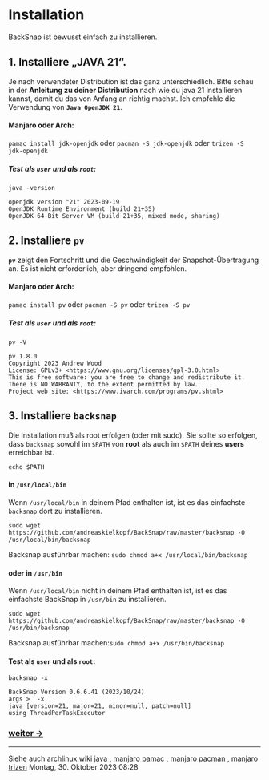 # Installation
BackSnap ist bewusst einfach zu installieren.

## 1. Installiere „JAVA 21“.
Je nach verwendeter Distribution ist das ganz unterschiedlich. Bitte schau in der **Anleitung zu deiner Distribution** nach wie du java 21 installieren kannst, damit du das von Anfang an richtig machst. Ich empfehle die Verwendung von **`Java OpenJDK 21`**.

#### Manjaro oder Arch:
`pamac install jdk-openjdk` oder `pacman -S jdk-openjdk` oder `trizen -S jdk-openjdk`

##### Test als `user` und als `root`:
`java -version`
```
openjdk version "21" 2023-09-19
OpenJDK Runtime Environment (build 21+35)
OpenJDK 64-Bit Server VM (build 21+35, mixed mode, sharing)
```

## 2. Installiere `pv`
**`pv`** zeigt den Fortschritt und die Geschwindigkeit der Snapshot-Übertragung an. Es ist nicht erforderlich, 
aber dringend empfohlen.

#### Manjaro oder Arch:
`pamac install pv` oder `pacman -S pv` oder `trizen -S pv`

##### Test als `user` und als `root`:
```pv -V```
```
pv 1.8.0
Copyright 2023 Andrew Wood
License: GPLv3+ <https://www.gnu.org/licenses/gpl-3.0.html>
This is free software: you are free to change and redistribute it.
There is NO WARRANTY, to the extent permitted by law.
Project web site: <https://www.ivarch.com/programs/pv.shtml>
```

## 3. Installiere `backsnap`
Die Installation muß als root erfolgen (oder mit sudo). Sie sollte so erfolgen, dass `backsnap` sowohl im `$PATH` 
von **root** als auch im `$PATH` deines **users** erreichbar ist.

`echo $PATH`

#### in `/usr/local/bin`
Wenn `/usr/local/bin` in deinem Pfad enthalten ist, ist es das einfachste `backsnap` dort zu installieren.

`sudo wget https://github.com/andreaskielkopf/BackSnap/raw/master/backsnap -O /usr/local/bin/backsnap`

Backsnap ausführbar machen: `sudo chmod a+x /usr/local/bin/backsnap`

#### oder in `/usr/bin`
Wenn `/usr/local/bin` nicht in deinem Pfad enthalten ist, ist es das einfachste BackSnap in `/usr/bin` zu installieren.

`sudo wget https://github.com/andreaskielkopf/BackSnap/raw/master/backsnap -O /usr/bin/backsnap`

Backsnap ausführbar machen:`sudo chmod a+x /usr/bin/backsnap`

#### Test als `user` und als `root`:
`backsnap -x`
```
BackSnap Version 0.6.6.41 (2023/10/24)
args >  -x 
java [version=21, major=21, minor=null, patch=null]
using ThreadPerTaskExecutor
```

### [weiter ->](device_de.md)
----

Siehe auch [archlinux wiki java](https://wiki.archlinux.org/title/java) , [manjaro pamac](https://wiki.manjaro.org/index.php/Pamac) , [manjaro pacman](https://wiki.manjaro.org/index.php/Pacman_Overview) , [manjaro trizen](https://wiki.archlinux.de/title/Trizen)
Montag, 30. Oktober 2023 08:28 